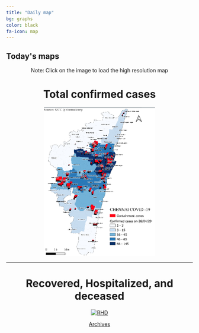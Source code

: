 ```yaml
---
title: "Daily map"
bg: graphs
color: black
fa-icon: map
---
```


## Today's maps
<p style="text-align: center">Note: Click on the image to load the high resolution map</p>

<h1 style="text-align: center">Total confirmed cases</h1>
<p style="text-align: center"><a href="https://twitter.com/amasaesle/status/1254610362915151872/photo/1" target="_blank"><img width="300" height="400" src="img/ch.png" alt="Chennai"/></a></p>
 
 ---------------------------------------------------------
 
<h1 style="text-align: center">Recovered, Hospitalized, and deceased</h1>
<p style="text-align: center"><a href='https://twitter.com/amasaesle/status/1254610573519540224/photo/1' target='_blank'><img width="500" height="350" src='https://i.postimg.cc/VkhhdzFf/Annotation-2020-04-27-085445.png' border='0' alt='RHD'/></a></p>

<p style="text-align: center"><a class="button2" href="https://elseasama.github.io/chcovid19/archives.html">Archives</a></p>

